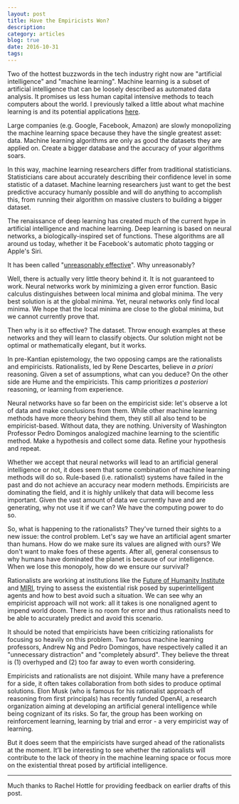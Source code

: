 ```yaml
---
layout: post
title: Have the Empiricists Won?
description: 
category: articles
blog: true
date: 2016-10-31
tags: 
---
```


Two of the hottest buzzwords in the tech industry right now are "artificial intelligence" and "machine learning". Machine learning is a subset of artificial intelligence that can be loosely described as automated data analysis. It promises us less human capital intensive methods to teach computers about the world. I previously talked a little about what machine learning is and its potential applications [here](/machine-learning-and-politics).

Large companies (e.g. Google, Facebook, Amazon) are slowly monopolizing the machine learning space because they have the single greatest asset: data. Machine learning algorithms are only as good the datasets they are applied on. Create a bigger database and the accuracy of your algorithms soars.

In this way, machine learning researchers differ from traditional statisticians. Statisticians care about accurately describing their confidence level in some statistic of a dataset. Machine learning researchers just want to get the best predictive accuracy humanly possible and will do anything to accomplish this, from running their algorithm on massive clusters to building a bigger dataset.

The renaissance of deep learning has created much of the current hype in artificial intelligence and machine learning. Deep learning is based on neural networks, a biologically-inspired set of functions. These algorithms are all around us today, whether it be Facebook's automatic photo tagging or Apple's Siri. 

It has been called "[unreasonably effective](http://karpathy.github.io/2015/05/21/rnn-effectiveness/)". Why unreasonably? 

Well, there is actually very little theory behind it. It is not guaranteed to work. Neural networks work by minimizing a given error function. Basic calculus distinguishes between local minima and global minima. The very best solution is at the global minima. Yet, neural networks only find local minima. We hope that the local minima are close to the global minima, but we cannot currently prove that.

Then why is it so effective? The dataset. Throw enough examples at these networks and they will learn to classify objects. Our solution might not be optimal or mathematically elegant, but it works.  

In pre-Kantian epistemology, the two opposing camps  are the rationalists and empiricists. Rationalists, led by Rene Descartes, believe in *a priori* reasoning. Given a set of assumptions, what can you deduce? On the other side are Hume and the empiricists. This camp prioritizes *a posteriori* reasoning, or learning from experience.

Neural networks have so far been on the empiricist side: let's observe a lot of data and make conclusions from them. While other machine learning methods have more theory behind them, they still all also tend to be empiricist-based. Without data, they are nothing. University of Washington Professor Pedro Domingos analogized machine learning to the scientific method. Make a hypothesis and collect some data. Refine your hypothesis and repeat.

Whether we accept that neural networks will lead to an artificial general intelligence or not, it does seem that some combination of machine learning methods will do so. Rule-based (i.e. rationalist) systems have failed in the past and do not achieve an accuracy near modern methods. Empiricists are dominating the field, and it is highly unlikely that data will become less important. Given the vast amount of data we currently have and are generating, why not use it if we can? We have the computing power to do so.

So, what is happening to the rationalists? They've turned their sights to a new issue: the control problem. Let's say we have an artificial agent smarter than humans. How do we make sure its values are aligned with ours? We don't want to make foes of these agents. After all, general consensus to why humans have dominated the planet is because of our intelligence. When we lose this monopoly, how do we ensure our survival? 

Rationalists are working at institutions like the [Future of Humanity Institute](https://www.fhi.ox.ac.uk/) and [MIRI](https://intelligence.org/), trying to assess the existential risk posed by superintelligent agents and how to best avoid such a situation. We can see why an empiricist approach will not work: all it takes is one nonaligned agent to impend world doom. There is no room for error and thus rationalists need to be able to accurately predict and avoid this scenario.

It should be noted that empiricists have been criticizing rationalists for focusing so heavily on this problem. Two famous machine learning professors, Andrew Ng and Pedro Domingos, have respectively called it an "unnecessary distraction" and "completely absurd". They believe the threat is (1) overhyped and (2) too far away to even worth considering.

Empiricists and rationalists are not disjoint. While many have a preference for a side, it often takes collaboration from both sides to produce optimal solutions. Elon Musk (who is famous for his rationalist approach of reasoning from first principals) has recently funded OpenAI, a research organization aiming at developing an artificial general intelligence while being cognizant of its risks. So far, the group has been working on reinforcement learning, learning by trial and error - a very empiricist way of learning.

But it does seem that the empiricists have surged ahead of the rationalists at the moment. It’ll be interesting to see whether the rationalists will contribute to the lack of theory in the machine learning space or focus more on the existential threat posed by artificial intelligence. 

---

Much thanks to Rachel Hottle for providing feedback on earlier drafts of this post.

